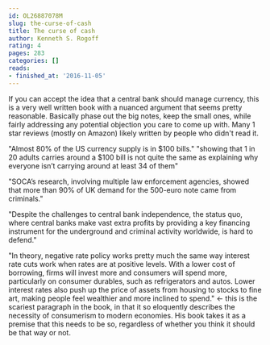 ```yaml
---
id: OL26887078M
slug: the-curse-of-cash
title: The curse of cash
author: Kenneth S. Rogoff
rating: 4
pages: 283
categories: []
reads:
- finished_at: '2016-11-05'
---
```

If you can accept the idea that a central bank should manage currency, this is a very well written book with a nuanced argument that seems pretty reasonable. Basically phase out the big notes, keep the small ones, while fairly addressing any potential objection you care to come up with. Many 1 star reviews (mostly on Amazon) likely written by people who didn't read it.

"Almost 80% of the US currency supply is in $100 bills."
"showing that 1 in 20 adults carries around a $100 bill is not quite the same as explaining why everyone isn’t carrying around at least 34 of them"

"SOCA’s research, involving multiple law enforcement agencies, showed that more than 90% of UK demand for the 500-euro note came from criminals."

"Despite the challenges to central bank independence, the status quo, where central banks make vast extra profits by providing a key financing instrument for the underground and criminal activity worldwide, is hard to defend."

"In theory, negative rate policy works pretty much the same way interest rate cuts work when rates are at positive levels. With a lower cost of borrowing, firms will invest more and consumers will spend more, particularly on consumer durables, such as refrigerators and autos. Lower interest rates also push up the price of assets from housing to stocks to fine art, making people feel wealthier and more inclined to spend." &lt;- this is the scariest paragraph in the book, in that it so eloquently describes the necessity of consumerism to modern economies. His book takes it as a premise that this needs to be so, regardless of whether you think it should be that way or not.
